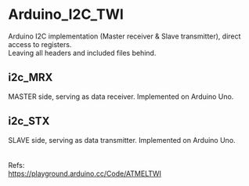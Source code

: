 # Arduino_I2C_TWI
Arduino I2C implementation (Master receiver &amp; Slave transmitter), direct access to registers. <br />
Leaving all headers and included files behind. <br />

## i2c_MRX
MASTER side, serving as data receiver. Implemented on Arduino Uno. <br />

## i2c_STX
SLAVE side, serving as data transmitter. Implemented on Arduino Uno. <br /> <br />
 <br />
Refs: <br />
https://playground.arduino.cc/Code/ATMELTWI <br />
